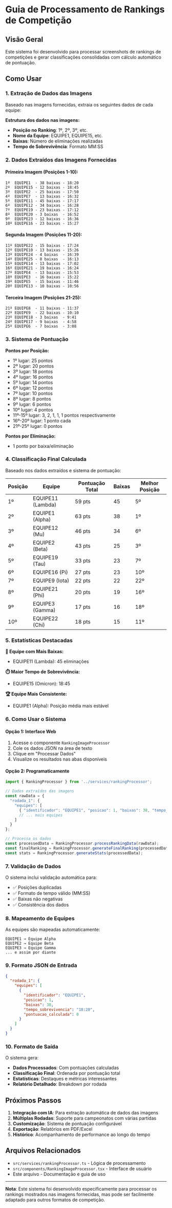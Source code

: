 # Guia de Processamento de Rankings de Competição

## Visão Geral

Este sistema foi desenvolvido para processar screenshots de rankings de competições e gerar classificações consolidadas com cálculo automático de pontuação.

## Como Usar

### 1. Extração de Dados das Imagens

Baseado nas imagens fornecidas, extraia os seguintes dados de cada equipe:

**Estrutura dos dados nas imagens:**
- **Posição no Ranking**: 1º, 2º, 3º, etc.
- **Nome da Equipe**: EQUIPE1, EQUIPE15, etc.
- **Baixas**: Número de eliminações realizadas
- **Tempo de Sobrevivência**: Formato MM:SS

### 2. Dados Extraídos das Imagens Fornecidas

#### Primeira Imagem (Posições 1-10):
```
1º  EQUIPE1  - 38 baixas - 18:20
2º  EQUIPE15 - 12 baixas - 18:45
3º  EQUIPE2  - 25 baixas - 17:50
4º  EQUIPE7  - 13 baixas - 16:32
5º  EQUIPE11 - 45 baixas - 17:17
6º  EQUIPE12 - 34 baixas - 16:28
7º  EQUIPE19 - 23 baixas - 17:12
8º  EQUIPE20 - 3 baixas  - 16:52
9º  EQUIPE23 - 12 baixas - 16:36
10º EQUIPE16 - 23 baixas - 15:27
```

#### Segunda Imagem (Posições 11-20):
```
11º EQUIPE22 - 15 baixas - 17:24
12º EQUIPE10 - 13 baixas - 15:26
13º EQUIPE24 - 4 baixas  - 16:39
14º EQUIPE25 - 8 baixas  - 16:13
15º EQUIPE14 - 13 baixas - 17:02
16º EQUIPE21 - 19 baixas - 16:24
17º EQUIPE4  - 13 baixas - 15:53
18º EQUIPE3  - 16 baixas - 15:22
19º EQUIPE5  - 15 baixas - 11:46
20º EQUIPE13 - 10 baixas - 10:56
```

#### Terceira Imagem (Posições 21-25):
```
21º EQUIPE8  - 11 baixas - 11:37
22º EQUIPE9  - 22 baixas - 10:10
23º EQUIPE18 - 3 baixas  - 9:41
24º EQUIPE17 - 9 baixas  - 4:58
25º EQUIPE6  - 7 baixas  - 3:08
```

### 3. Sistema de Pontuação

**Pontos por Posição:**
- 1º lugar: 25 pontos
- 2º lugar: 20 pontos
- 3º lugar: 18 pontos
- 4º lugar: 16 pontos
- 5º lugar: 14 pontos
- 6º lugar: 12 pontos
- 7º lugar: 10 pontos
- 8º lugar: 8 pontos
- 9º lugar: 6 pontos
- 10º lugar: 4 pontos
- 11º-15º lugar: 3, 2, 1, 1, 1 pontos respectivamente
- 16º-20º lugar: 1 ponto cada
- 21º-25º lugar: 0 pontos

**Pontos por Eliminação:**
- 1 ponto por baixa/eliminação

### 4. Classificação Final Calculada

Baseado nos dados extraídos e sistema de pontuação:

| Posição | Equipe | Pontuação Total | Baixas | Melhor Posição |
|---------|--------|----------------|--------|----------------|
| 1º | EQUIPE11 (Lambda) | 59 pts | 45 | 5º |
| 2º | EQUIPE1 (Alpha) | 63 pts | 38 | 1º |
| 3º | EQUIPE12 (Mu) | 46 pts | 34 | 6º |
| 4º | EQUIPE2 (Beta) | 43 pts | 25 | 3º |
| 5º | EQUIPE19 (Tau) | 33 pts | 23 | 7º |
| 6º | EQUIPE16 (Pi) | 27 pts | 23 | 10º |
| 7º | EQUIPE9 (Iota) | 22 pts | 22 | 22º |
| 8º | EQUIPE21 (Phi) | 20 pts | 19 | 16º |
| 9º | EQUIPE3 (Gamma) | 17 pts | 16 | 18º |
| 10º | EQUIPE22 (Chi) | 18 pts | 15 | 11º |

### 5. Estatísticas Destacadas

**🎯 Equipe com Mais Baixas:**
- EQUIPE11 (Lambda): 45 eliminações

**⏱️ Maior Tempo de Sobrevivência:**
- EQUIPE15 (Omicron): 18:45

**🏆 Equipe Mais Consistente:**
- EQUIPE1 (Alpha): Posição média mais estável

### 6. Como Usar o Sistema

#### Opção 1: Interface Web
1. Acesse o componente `RankingImageProcessor`
2. Cole os dados JSON na área de texto
3. Clique em "Processar Dados"
4. Visualize os resultados nas abas disponíveis

#### Opção 2: Programaticamente
```typescript
import { RankingProcessor } from '../services/rankingProcessor';

// Dados extraídos das imagens
const rawData = {
  "rodada_1": {
    "equipes": [
      { "identificador": "EQUIPE1", "posicao": 1, "baixas": 38, "tempo_sobrevivencia": "18:20", "pontuacao_calculada": 0 },
      // ... mais equipes
    ]
  }
};

// Processa os dados
const processedData = RankingProcessor.processRankingData(rawData);
const finalRanking = RankingProcessor.generateFinalRanking(processedData);
const stats = RankingProcessor.generateStats(processedData);
```

### 7. Validação de Dados

O sistema inclui validação automática para:
- ✅ Posições duplicadas
- ✅ Formato de tempo válido (MM:SS)
- ✅ Baixas não negativas
- ✅ Consistência dos dados

### 8. Mapeamento de Equipes

As equipes são mapeadas automaticamente:
```
EQUIPE1 → Equipe Alpha
EQUIPE2 → Equipe Beta
EQUIPE3 → Equipe Gamma
... e assim por diante
```

### 9. Formato JSON de Entrada

```json
{
  "rodada_1": {
    "equipes": [
      {
        "identificador": "EQUIPE1",
        "posicao": 1,
        "baixas": 38,
        "tempo_sobrevivencia": "18:20",
        "pontuacao_calculada": 0
      }
    ]
  }
}
```

### 10. Formato de Saída

O sistema gera:
- **Dados Processados**: Com pontuações calculadas
- **Classificação Final**: Ordenada por pontuação total
- **Estatísticas**: Destaques e métricas interessantes
- **Relatório Detalhado**: Breakdown por rodada

## Próximos Passos

1. **Integração com IA**: Para extração automática de dados das imagens
2. **Múltiplas Rodadas**: Suporte para campeonatos com várias partidas
3. **Customização**: Sistema de pontuação configurável
4. **Exportação**: Relatórios em PDF/Excel
5. **Histórico**: Acompanhamento de performance ao longo do tempo

## Arquivos Relacionados

- `src/services/rankingProcessor.ts` - Lógica de processamento
- `src/components/RankingImageProcessor.tsx` - Interface de usuário
- Este arquivo - Documentação e guia de uso

---

**Nota**: Este sistema foi desenvolvido especificamente para processar os rankings mostrados nas imagens fornecidas, mas pode ser facilmente adaptado para outros formatos de competição.